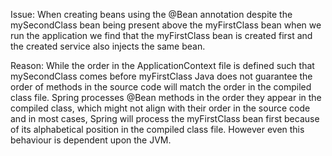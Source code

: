 Issue: When creating beans using the @Bean annotation despite the mySecondClass bean being present above the myFirstClass bean when we run the application we find that the myFirstClass bean is created first and the created service also injects the same bean.

Reason: While the order in the ApplicationContext file is defined such that mySecondClass comes before myFirstClass Java does not guarantee the order of methods in the source code will match the order in the compiled class file.
Spring processes @Bean methods in the order they appear in the compiled class, which might not align with their order in the source code and in most cases, Spring will process the myFirstClass bean first because of its alphabetical position in the compiled class file.
However even this behaviour is dependent upon the JVM. 
